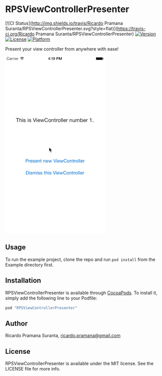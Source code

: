 # RPSViewControllerPresenter

[![CI Status](http://img.shields.io/travis/Ricardo Pramana Suranta/RPSViewControllerPresenter.svg?style=flat)](https://travis-ci.org/Ricardo Pramana Suranta/RPSViewControllerPresenter)
[![Version](https://img.shields.io/cocoapods/v/RPSViewControllerPresenter.svg?style=flat)](http://cocoapods.org/pods/RPSViewControllerPresenter)
[![License](https://img.shields.io/cocoapods/l/RPSViewControllerPresenter.svg?style=flat)](http://cocoapods.org/pods/RPSViewControllerPresenter)
[![Platform](https://img.shields.io/cocoapods/p/RPSViewControllerPresenter.svg?style=flat)](http://cocoapods.org/pods/RPSViewControllerPresenter)


Present your view controller from anywhere with ease!

![](Images/sample.gif?raw=true)

## Usage

To run the example project, clone the repo and run `pod install` from the Example directory first.

## Installation

RPSViewControllerPresenter is available through [CocoaPods](http://cocoapods.org). To install
it, simply add the following line to your Podfile:

```ruby
pod "RPSViewControllerPresenter"
```

## Author

Ricardo Pramana Suranta, ricardo.pramana@gmail.com

## License

RPSViewControllerPresenter is available under the MIT license. See the LICENSE file for more info.
